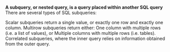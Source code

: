 **A subquery, or nested query, is a query placed within another SQL query**
There are several types of SQL subqueries:

Scalar subqueries return a single value, or exactly one row and exactly one column.
Multirow subqueries return either:
One column with multiple rows (i.e. a list of values), or
Multiple columns with multiple rows (i.e. tables).
Correlated subqueries, where the inner query relies on information obtained from the outer query.
